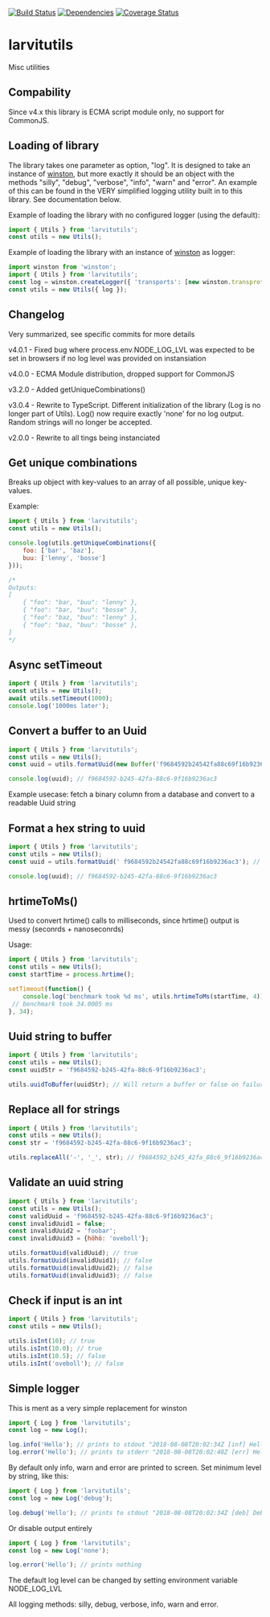 [![Build Status](https://travis-ci.org/larvit/larvitutils.svg)](https://travis-ci.org/larvit/larvitutils)
[![Dependencies](https://david-dm.org/larvit/larvitutils.svg)](https://david-dm.org/larvit/larvitutils.svg)
[![Coverage Status](https://coveralls.io/repos/github/larvit/larvitutils/badge.svg)](https://coveralls.io/github/larvit/larvitutils)

# larvitutils

Misc utilities

## Compability

Since v4.x this library is ECMA script module only, no support for CommonJS.

## Loading of library

The library takes one parameter as option, "log". It is designed to take an instance of [winston](https://github.com/winstonjs/winston), but more exactly it should be an object with the methods "silly", "debug", "verbose", "info", "warn" and "error". An example of this can be found in the VERY simplified logging utility built in to this library. See documentation below.

Example of loading the library with no configured logger (using the default):

```javascript
import { Utils } from 'larvitutils';
const utils = new Utils();
```

Example of loading the library with an instance of [winston](https://github.com/winstonjs/winston) as logger:

```javascript
import winston from 'winston';
import { Utils } from 'larvitutils';
const log = winston.createLogger({ 'transports': [new winston.transprots.Console()] });
const utils = new Utils({ log });
```

## Changelog

Very summarized, see specific commits for more details

v4.0.1 - Fixed bug where process.env.NODE_LOG_LVL was expected to be set in browsers if no log level was provided on instansiation

v4.0.0 - ECMA Module distribution, dropped support for CommonJS

v3.2.0 - Added getUniqueCombinations()

v3.0.4 - Rewrite to TypeScript. Different initialization of the library (Log is no longer part of Utils). Log() now require exactly 'none' for no log output. Random strings will no longer be accepted.

v2.0.0 - Rewrite to all tings being instanciated

## Get unique combinations

Breaks up object with key-values to an array of all possible, unique key-values.

Example:

```javascript
import { Utils } from 'larvitutils';
const utils = new Utils();

console.log(utils.getUniqueCombinations({
	foo: ['bar', 'baz'],
	buu: ['lenny', 'bosse']
}));

/*
Outputs:
[
	{ "foo": "bar, "buu": "lenny" },
	{ "foo": "bar, "buu": "bosse" },
	{ "foo": "baz, "buu": "lenny" },
	{ "foo": "baz, "buu": "bosse" },
]
*/
```

## Async setTimeout

```javascript
import { Utils } from 'larvitutils';
const utils = new Utils();
await utils.setTimeout(1000);
console.log('1000ms later');
```

## Convert a buffer to an Uuid

```javascript
import { Utils } from 'larvitutils';
const utils = new Utils();
const uuid = utils.formatUuid(new Buffer('f9684592b24542fa88c69f16b9236ac3', 'hex'));

console.log(uuid); // f9684592-b245-42fa-88c6-9f16b9236ac3
```

Example usecase: fetch a binary column from a database and convert to a readable Uuid string

## Format a hex string to uuid

```javascript
import { Utils } from 'larvitutils';
const utils = new Utils();
const uuid = utils.formatUuid(' f9684592b24542fa88c69f16b9236ac3'); // Notice the starting space getting trimmed away

console.log(uuid); // f9684592-b245-42fa-88c6-9f16b9236ac3
```

## hrtimeToMs()

Used to convert hrtime() calls to milliseconds, since hrtime() output is messy (seconrds + nanoseconrds)

Usage:

```javascript
import { Utils } from 'larvitutils';
const utils = new Utils();
const startTime = process.hrtime();

setTimeout(function() {
	console.log('benchmark took %d ms', utils.hrtimeToMs(startTime, 4));
 // benchmark took 34.0005 ms
}, 34);
```

## Uuid string to buffer

```javascript
import { Utils } from 'larvitutils';
const utils = new Utils();
const uuidStr = 'f9684592-b245-42fa-88c6-9f16b9236ac3';

utils.uuidToBuffer(uuidStr); // Will return a buffer or false on failure
```

## Replace all for strings

```javascript
import { Utils } from 'larvitutils';
const utils = new Utils();
const str = 'f9684592-b245-42fa-88c6-9f16b9236ac3';

utils.replaceAll('-', '_', str); // f9684592_b245_42fa_88c6_9f16b9236ac3
```

## Validate an uuid string

```javascript
import { Utils } from 'larvitutils';
const utils = new Utils();
const validUuid = 'f9684592-b245-42fa-88c6-9f16b9236ac3';
const invalidUuid1 = false;
const invalidUuid2 = 'foobar';
const invalidUuid3 = {höhö: 'oveboll'};

utils.formatUuid(validUuid); // true
utils.formatUuid(invalidUuid1); // false
utils.formatUuid(invalidUuid2); // false
utils.formatUuid(invalidUuid3); // false
```

## Check if input is an int
```javascript
import { Utils } from 'larvitutils';
const utils = new Utils();

utils.isInt(10); // true
utils.isInt(10.0); // true
utils.isInt(10.5); // false
utils.isInt('oveboll'); // false
```

## Simple logger

This is ment as a very simple replacement for winston

```javascript
import { Log } from 'larvitutils';
const log = new Log();

log.info('Hello'); // prints to stdout "2018-08-08T20:02:34Z [inf] Hello
log.error('Hello'); // prints to stderr "2018-08-08T20:02:48Z [err] Hello
```

By default only info, warn and error are printed to screen. Set minimum level by string, like this:

```javascript
import { Log } from 'larvitutils';
const log = new Log('debug');

log.debug('Hello'); // prints to stdout "2018-08-08T20:02:34Z [deb] Debug
```

Or disable output entirely

```javascript
import { Log } from 'larvitutils';
const log = new Log('none');

log.error('Hello'); // prints nothing
```

The default log level can be changed by setting environment variable NODE_LOG_LVL

All logging methods: silly, debug, verbose, info, warn and error.
